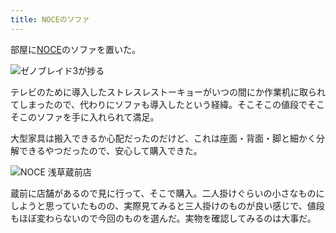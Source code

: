 ```yaml
---
title: NOCEのソファ
---
```

部屋に[NOCE](https://www.noce.co.jp/)のソファを置いた。

![](https://lh3.googleusercontent.com/LikjZr4MD29UBxy8JCBkIc76PFltCt92nuhI7wfdkzJ71Zn9kRT8VFCBLZHQLI7gd2E1IYGKcAREkoaVfUaHhSaaeCJhVUzI-ejWn4FgcT63fUXtbpHQvsncHDeETu6TJMAUmr6Z9EMUqVGmUcpc8L87QqAgpRkegTct8Ol8ssM69mUJKRymCJi7dgNprQ "ゼノブレイド3が捗る")

テレビのために導入したストレスレストーキョーがいつの間にか作業机に取られてしまったので、代わりにソファも導入したという経緯。そこそこの値段でそこそこのソファを手に入れられて満足。

大型家具は搬入できるか心配だったのだけど、これは座面・背面・脚と細かく分解できるやつだったので、安心して購入できた。

![](https://lh4.googleusercontent.com/m3OUcBggkhG9sfwCRBcU7BNrtndp80as1WHxJMTm6p4okStVuUHuirx555nFgzVYJfNIhHQt7vbJerlXIdxDEoAYTyQeialXOdPEpGBi3zuNQCW2FbMTGgx2VH5mlLn8J1Ekqh-D5dXSiVTBCDL4aNe5TVr9_0CBKZ5axfHKLL2aDNeBa4XIosjBKJwV8w "NOCE 浅草蔵前店")

蔵前に店舗があるので見に行って、そこで購入。二人掛けぐらいの小さなものにしようと思っていたものの、実際見てみると三人掛けのものが良い感じで、値段もほぼ変わらないので今回のものを選んだ。実物を確認してみるのは大事だ。
